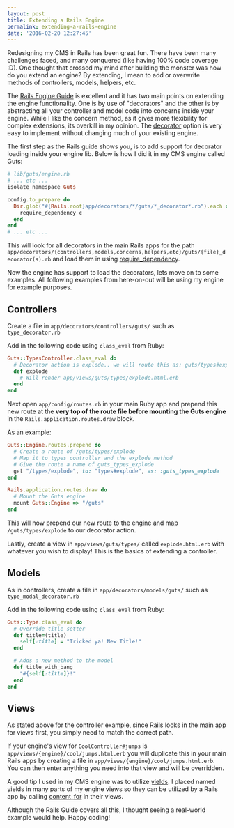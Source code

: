 ```yaml
---
layout: post
title: Extending a Rails Engine
permalink: extending-a-rails-engine
date: '2016-02-20 12:27:45'
---
```


Redesigning my CMS in Rails has been great fun. There have been many challenges faced, and many conquered (like having 100% code coverage :D). One thought that crossed my mind after building the monster was how do you extend an engine? By extending, I mean to add or overwrite methods of controllers, models, helpers, etc.

The [Rails Engine Guide](http://edgeguides.rubyonrails.org/engines.html#improving-engine-functionality) is excellent and it has two main points on extending the engine functionality. One is by use of "decorators" and the other is by abstracting all your controller and model code into concerns inside your engine. While I like the concern method, as it gives more flexibility for complex extensions, its overkill in my opinion. The [decorator](http://edgeguides.rubyonrails.org/engines.html#overriding-models-and-controllers) option is very easy to implement without changing much of your existing engine.

The first step as the Rails guide shows you, is to add support for decorator loading inside your engine lib. Below is how I did it in my CMS engine called Guts:

``` ruby
# lib/guts/engine.rb
# ... etc ...
isolate_namespace Guts

config.to_prepare do
  Dir.glob("#{Rails.root}app/decorators/*/guts/*_decorator*.rb").each do |c|
    require_dependency c
  end
end
# ... etc ...
```

This will look for all decorators in the main Rails apps for the path `app/decorators/{controllers,models,concerns,helpers,etc}/guts/{file}_decorator(s).rb` and load them in using [require_dependency](http://apidock.com/rails/ActiveSupport/Dependencies/Loadable/require_dependency).

Now the engine has support to load the decorators, lets move on to some examples. All following examples from here-on-out will be using my engine for example purposes.

## Controllers

Create a file in `app/decorators/controllers/guts/` such as `type_decorator.rb`

Add in the following code using `class_eval` from Ruby:

``` ruby
Guts::TypesController.class_eval do
  # Decorator action is explode.. we will route this as: guts/types#explode
  def explode
    # Will render app/views/guts/types/explode.html.erb
  end
end
```

Next open `app/config/routes.rb` in your main Ruby app and prepend this new route at the **very top of the route file before mounting the Guts engine** in the `Rails.application.routes.draw` block.

As an example:

``` ruby
Guts::Engine.routes.prepend do
  # Create a route of /guts/types/explode
  # Map it to types controller and the explode method
  # Give the route a name of guts_types_explode
  get "/types/explode", to: "types#explode", as: :guts_types_explode
end

Rails.application.routes.draw do
  # Mount the Guts engine
  mount Guts::Engine => "/guts"
end
```

This will now prepend our new route to the engine and map `/guts/types/explode` to our decorator action.

Lastly, create a view in `app/views/guts/types/` called `explode.html.erb` with whatever you wish to display! This is the basics of extending a controller.

## Models

As in controllers, create a file in `app/decorators/models/guts/` such as `type_modal_decorator.rb`

Add in the following code using `class_eval` from Ruby:

``` ruby
Guts::Type.class_eval do
  # Override title setter
  def title=(title)
    self[:title] = "Tricked ya! New Title!"
  end

  # Adds a new method to the model
  def title_with_bang
    "#{self[:title]}!"
  end
end
```

## Views

As stated above for the controller example, since Rails looks in the main app for views first, you simply need to match the correct path.

If your engine's view for `CoolController#jumps` is `app/views/{engine}/cool/jumps.html.erb` you will duplicate this in your main Rails apps by creating a file in `app/views/{engine}/cool/jumps.html.erb`. You can then enter anything you need into that view and will be overridden.

A good tip I used in my CMS engine was to utilize [yields](http://guides.rubyonrails.org/layouts_and_rendering.html#understanding-yield). I placed named yields in many parts of my engine views so they can be utilized by a Rails app by calling [content_for](http://guides.rubyonrails.org/layouts_and_rendering.html#using-the-content-for-method) in their views.

Although the Rails Guide covers all this, I thought seeing a real-world example would help. Happy coding!
